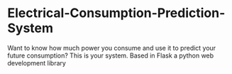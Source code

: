 # Electrical-Consumption-Prediction-System
Want to know how much power you consume and use it to predict your future consumption? This is your system. Based in Flask a python web development library

